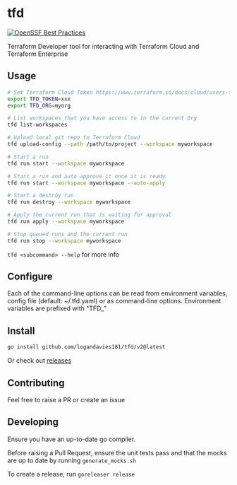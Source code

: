 # tfd

[![OpenSSF Best Practices](https://www.bestpractices.dev/projects/8898/badge)](https://www.bestpractices.dev/projects/8898)

Terraform Developer tool for interacting with Terraform Cloud and Terraform Enterprise

## Usage

```sh
# Set Terraform Cloud Token https://www.terraform.io/docs/cloud/users-teams-organizations/api-tokens.html
export TFD_TOKEN=xxx
export TFD_ORG=myorg
```

```sh
# List workspaces that you have access to in the current Org
tfd list-workspaces

# Upload local git repo to Terraform Cloud
tfd upload-config --path /path/to/project --workspace myworkspace

# Start a run
tfd run start --workspace myworkspace

# Start a run and auto approve it once it is ready
tfd run start --workspace myworkspace --auto-apply

# Start a destroy run
tfd run destroy --workspace myworkspace

# Apply the current run that is waiting for approval
tfd run apply --workspace myworkspace

# Stop queued runs and the current run
tfd run stop --workspace myworkspace
```

`tfd <subcommand> --help` for more info

## Configure

Each of the command-line options can be read from environment variables, config file (default: ~/.tfd.yaml) or as
command-line options. Environment variables are prefixed with "TFD_"

## Install

```sh
go install github.com/logandavies181/tfd/v2@latest
```

Or check out [releases](https://github.com/logandavies181/tfd/v2/releases)

## Contributing

Feel free to raise a PR or create an issue

## Developing

Ensure you have an up-to-date go compiler.

Before raising a Pull Request, ensure the unit tests pass and that the mocks are up to date by running
`generate_mocks.sh`

To create a release, run `goreleaser release`
